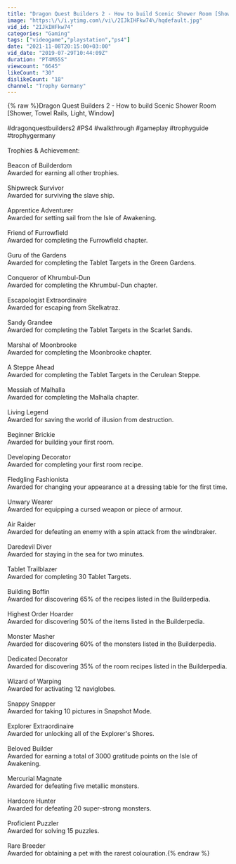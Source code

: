 ```yaml
---
title: "Dragon Quest Builders 2 - How to build Scenic Shower Room [Shower, Towel Rails, Light, Window]"
image: "https:\/\/i.ytimg.com\/vi\/2IJkIHFkw74\/hqdefault.jpg"
vid_id: "2IJkIHFkw74"
categories: "Gaming"
tags: ["videogame","playstation","ps4"]
date: "2021-11-08T20:15:00+03:00"
vid_date: "2019-07-29T10:44:09Z"
duration: "PT4M55S"
viewcount: "6645"
likeCount: "30"
dislikeCount: "18"
channel: "Trophy Germany"
---
```

{% raw %}Dragon Quest Builders 2 - How to build Scenic Shower Room [Shower, Towel Rails, Light, Window]<br /><br />#dragonquestbuilders2 #PS4 #walkthrough #gameplay #trophyguide #trophygermany<br /><br />Trophies &amp; Achievement:<br /><br />Beacon of Builderdom<br />Awarded for earning all other trophies.    <br /><br />Shipwreck Survivor<br />Awarded for surviving the slave ship.   <br /><br />Apprentice Adventurer<br />Awarded for setting sail from the Isle of Awakening.    <br /><br />Friend of Furrowfield<br />Awarded for completing the Furrowfield chapter.    <br /><br />Guru of the Gardens<br />Awarded for completing the Tablet Targets in the Green Gardens.    <br /><br />Conqueror of Khrumbul-Dun<br />Awarded for completing the Khrumbul-Dun chapter.    <br /><br />Escapologist Extraordinaire<br />Awarded for escaping from Skelkatraz.    <br /><br />Sandy Grandee<br />Awarded for completing the Tablet Targets in the Scarlet Sands.    <br /><br />Marshal of Moonbrooke<br />Awarded for completing the Moonbrooke chapter.    <br /><br />A Steppe Ahead<br />Awarded for completing the Tablet Targets in the Cerulean Steppe.    <br /><br />Messiah of Malhalla<br />Awarded for completing the Malhalla chapter.   <br /><br />Living Legend<br />Awarded for saving the world of illusion from destruction.    <br /><br />Beginner Brickie<br />Awarded for building your first room.    <br /><br />Developing Decorator<br />Awarded for completing your first room recipe.    <br /><br />Fledgling Fashionista<br />Awarded for changing your appearance at a dressing table for the first time.   <br /><br />Unwary Wearer<br />Awarded for equipping a cursed weapon or piece of armour.    <br /><br />Air Raider<br />Awarded for defeating an enemy with a spin attack from the windbraker.   <br /><br />Daredevil Diver<br />Awarded for staying in the sea for two minutes.    <br /><br />Tablet Trailblazer<br />Awarded for completing 30 Tablet Targets.   <br /><br />Building Boffin<br />Awarded for discovering 65% of the recipes listed in the Builderpedia.    <br /><br />Highest Order Hoarder<br />Awarded for discovering 50% of the items listed in the Builderpedia.    <br /><br />Monster Masher<br />Awarded for discovering 60% of the monsters listed in the Builderpedia.   <br /><br />Dedicated Decorator<br />Awarded for discovering 35% of the room recipes listed in the Builderpedia.   <br /><br />Wizard of Warping<br />Awarded for activating 12 naviglobes.    <br /><br />Snappy Snapper<br />Awarded for taking 10 pictures in Snapshot Mode.    <br /><br />Explorer Extraordinaire<br />Awarded for unlocking all of the Explorer's Shores.    <br /><br />Beloved Builder<br />Awarded for earning a total of 3000 gratitude points on the Isle of Awakening.  <br /><br />Mercurial Magnate<br />Awarded for defeating five metallic monsters.   <br /><br />Hardcore Hunter<br />Awarded for defeating 20 super-strong monsters.   <br /><br />Proficient Puzzler<br />Awarded for solving 15 puzzles.   <br /><br />Rare Breeder<br />Awarded for obtaining a pet with the rarest colouration.{% endraw %}
